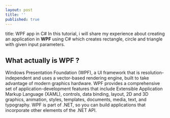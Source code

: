 ```yaml
---
layout: post
title: ''
published: true
---
```

title: WPF app in C# 
In this tutorial, i will share my experience about creating an application in **WPF** using C# which creates rectangle, circle and triangle with given input parameters.

## What actually is WPF ?
Windows Presentation Foundation (WPF), a UI framework that is resolution-independent and uses a vector-based rendering engine, built to take advantage of modern graphics hardware. WPF provides a comprehensive set of application-development features that include Extensible Application Markup Language (XAML), controls, data binding, layout, 2D and 3D graphics, animation, styles, templates, documents, media, text, and typography. WPF is part of .NET, so you can build applications that incorporate other elements of the .NET API.
